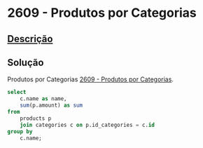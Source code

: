 # 2609 - Produtos por Categorias

## [Descrição](https://judge.beecrowd.com/pt/problems/view/2609)

## Solução

Produtos por Categorias [2609 - Produtos por Categorias](../2609/README.md).

```sql
select
    c.name as name,
    sum(p.amount) as sum
from
    products p
    join categories c on p.id_categories = c.id
group by
    c.name;
```
